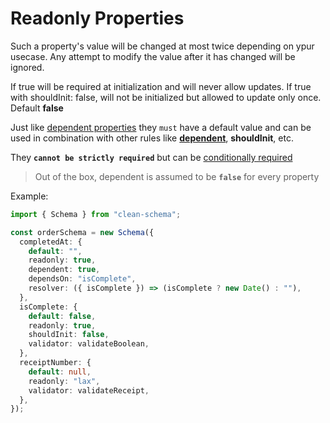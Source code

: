 # Readonly Properties

Such a property's value will be changed at most twice depending on ypur usecase. Any attempt to modify the value after it has changed will be ignored.

If true will be required at initialization and will never allow updates. If true with shouldInit: false, will not be initialized but allowed to update only once. Default **false**

Just like [dependent properties](./dependents.md#dependent-properties) they `must` have a default value and can be used in combination with other rules like [**dependent**](./dependents.md#dependent-properties), **shouldInit**, etc.

They **`cannot be strictly required`** but can be [conditionally required](./required.md#required-by)

> Out of the box, dependent is assumed to be **`false`** for every property

Example:

```ts
import { Schema } from "clean-schema";

const orderSchema = new Schema({
  completedAt: {
    default: "",
    readonly: true,
    dependent: true,
    dependsOn: "isComplete",
    resolver: ({ isComplete }) => (isComplete ? new Date() : ""),
  },
  isComplete: {
    default: false,
    readonly: true,
    shouldInit: false,
    validator: validateBoolean,
  },
  receiptNumber: {
    default: null,
    readonly: "lax",
    validator: validateReceipt,
  },
});
```
